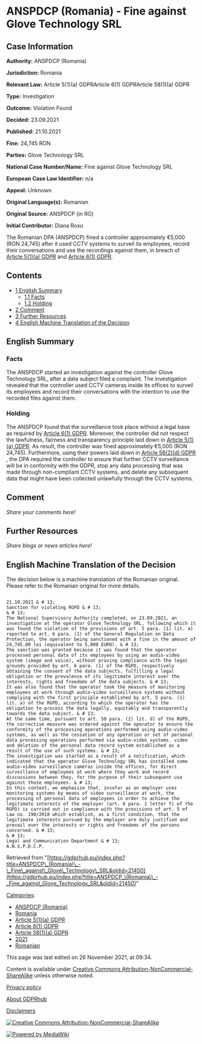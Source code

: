 # ANSPDCP (Romania) - Fine against Glove Technology SRL

## Case Information

**Authority:** ANSPDCP (Romania)

**Jurisdiction:** Romania

**Relevant Law:** Article 5(1)(a) GDPRArticle 6(1) GDPRArticle 58(1)(a) GDPR

**Type:** Investigation

**Outcome:** Violation Found

**Decided:** 23.09.2021

**Published:** 21.10.2021

**Fine:** 24,745 RON

**Parties:** Glove Technology SRL

**National Case Number/Name:** Fine against Glove Technology SRL

**European Case Law Identifier:** n/a

**Appeal:** Unknown

**Original Language(s):** Romanian

**Original Source:** ANSPDCP (in RO)

**Initial Contributor:** Diana Rosu

The Romanian DPA (ANSPDCP) fined a controller approximately €5,000 (RON 24,745) after it used CCTV systems to surveil its employees, record their conversations and use the recordings against them, in breach of [Article 5(1)(a) GDPR](https://gdprhub.eu/index.php?title=Article_5_GDPR#.28a.29_Lawfulness.2C_Fairness_and_Transparency) and [Article 6(1) GDPR](https://gdprhub.eu/index.php?title=Article_6_GDPR#.281.29_Legal_Basis).

## Contents

*   [1 English Summary](#English_Summary)
    *   [1.1 Facts](#Facts)
    *   [1.2 Holding](#Holding)
*   [2 Comment](#Comment)
*   [3 Further Resources](#Further_Resources)
*   [4 English Machine Translation of the Decision](#English_Machine_Translation_of_the_Decision)

## English Summary

### Facts

The ANSPDCP started an investigation against the controller Glove Technology SRL, after a data subject filed a complaint. The investigation revealed that the controller used CCTV cameras inside its offices to surveil its employees and record their conversations with the intention to use the recorded files against them.

### Holding

The ANSPDCP found that the surveillance took place without a legal base as required by [Article 6(1) GDPR](/index.php?title=Article_6_GDPR "Article 6 GDPR"). Moreover, the controller did not respect the lawfulness, fairness and transparency principle laid down in [Article 5(1)(a) GDPR](/index.php?title=Article_5_GDPR#1a "Article 5 GDPR"). As result, the controller was fined approximately €5,000 (RON 24,745). Furthermore, using their powers laid down in [Article 58(2)(d) GDPR](/index.php?title=Article_58_GDPR "Article 58 GDPR") , the DPA required the controller to ensure that further CCTV surveillance will be in conformity with the GDPR, stop any data processing that was made through non-compliant CCTV systems, and delete any subsequent data that might have been collected unlawfully through the CCTV systems.

## Comment

_Share your comments here!_

## Further Resources

_Share blogs or news articles here!_

## English Machine Translation of the Decision

The decision below is a machine translation of the Romanian original. Please refer to the Romanian original for more details.

```

21.10.2021 & # 13;
Sanction for violating RGPD & # 13;
& # 13;
The National Supervisory Authority completed, on 23.09.2021, an investigation at the operator Glove Technology SRL, following which it was found the violation of the provisions of art. 5 para. (1) lit. a) reported to art. 6 para. (1) of the General Regulation on Data Protection, the operator being sanctioned with a fine in the amount of 24,745.00 lei (equivalent to 5,000 EURO). & # 13;
The sanction was granted because it was found that the operator processed personal data of its employees by using an audio-video system (image and voice), without proving compliance with the legal grounds provided by art. 6 para. (1) of the RGPD, respectively obtaining the consent of the data subjects, fulfilling a legal obligation or the prevalence of its legitimate interest over the interests, rights and freedoms of the data subjects. & # 13;
It was also found that the operator took the measure of monitoring employees at work through audio-video surveillance systems without complying with the first principle established by art. 5 para. (1) lit. a) of the RGPD, according to which the operator has the obligation to process the data legally, equitably and transparently towards the data subject. & # 13;
At the same time, pursuant to art. 58 para. (2) lit. d) of the RGPD, the corrective measure was ordered against the operator to ensure the conformity of the processing operations performed using audio-video systems, as well as the cessation of any operation or set of personal data processing operations performed via audio-video systems. video and deletion of the personal data record system established as a result of the use of such systems. & # 13;
The investigation was started as a result of a notification, which indicated that the operator Glove Technology SRL has installed some audio-video surveillance cameras inside the offices, for direct surveillance of employees at work where they work and record discussions between they, for the purpose of their subsequent use against those employees. & # 13;
In this context, we emphasize that, insofar as an employer uses monitoring systems by means of video surveillance at work, the processing of personal data of employees in order to achieve the legitimate interests of the employer (art. 6 para. 1 letter f) of the RGPD) is carried out in compliance with the provisions of art. 5 of Law no. 190/2018 which establish, as a first condition, that the legitimate interests pursued by the employer are duly justified and prevail over the interests or rights and freedoms of the persons concerned. & # 13;
& # 13;
Legal and Communication Department & # 13;
A.N.S.P.D.C.P.

```

Retrieved from "[https://gdprhub.eu/index.php?title=ANSPDCP\_(Romania)\_-\_Fine\_against\_Glove\_Technology\_SRL&oldid=21450](https://gdprhub.eu/index.php?title=ANSPDCP_\(Romania\)_-_Fine_against_Glove_Technology_SRL&oldid=21450)"

[Categories](/index.php?title=Special:Categories "Special:Categories"):

*   [ANSPDCP (Romania)](/index.php?title=Category:ANSPDCP_\(Romania\) "Category:ANSPDCP (Romania)")
*   [Romania](/index.php?title=Category:Romania "Category:Romania")
*   [Article 5(1)(a) GDPR](/index.php?title=Category:Article_5\(1\)\(a\)_GDPR "Category:Article 5(1)(a) GDPR")
*   [Article 6(1) GDPR](/index.php?title=Category:Article_6\(1\)_GDPR "Category:Article 6(1) GDPR")
*   [Article 58(1)(a) GDPR](/index.php?title=Category:Article_58\(1\)\(a\)_GDPR "Category:Article 58(1)(a) GDPR")
*   [2021](/index.php?title=Category:2021 "Category:2021")
*   [Romanian](/index.php?title=Category:Romanian "Category:Romanian")

This page was last edited on 26 November 2021, at 09:34.

Content is available under [Creative Commons Attribution-NonCommercial-ShareAlike](https://creativecommons.org/licenses/by-nc-sa/4.0/) unless otherwise noted.

[Privacy policy](/index.php?title=GDPRhub:Privacy_policy)

[About GDPRhub](/index.php?title=GDPRhub:About)

[Disclaimers](/index.php?title=GDPRhub:General_disclaimer)

[![Creative Commons Attribution-NonCommercial-ShareAlike](/resources/assets/licenses/cc-by-nc-sa.png)](https://creativecommons.org/licenses/by-nc-sa/4.0/)

[![Powered by MediaWiki](/resources/assets/poweredby_mediawiki_88x31.png)](https://www.mediawiki.org/)